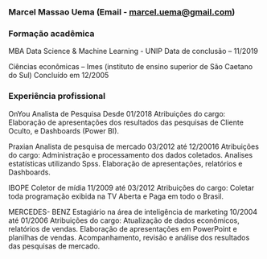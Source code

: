 ### Marcel Massao Uema (Email - marcel.uema@gmail.com)
### Formação acadêmica

MBA Data Science & Machine Learning - UNIP
Data de conclusão – 11/2019

Ciências econômicas – Imes (instituto de ensino superior de São Caetano do Sul) 
Concluído em 12/2005
 
### Experiência profissional

OnYou
Analista de Pesquisa
Desde 01/2018
Atribuições do cargo: Elaboração de apresentações dos resultados das pesquisas de Cliente Oculto, e Dashboards (Power BI). 

Praxian
Analista de pesquisa de mercado
03/2012 até 12/20016
Atribuições do cargo: Administração e processamento dos dados coletados. Analises estatísticas utilizando Spss. Elaboração de apresentações, relatórios e Dashboards.

IBOPE
Coletor de mídia
11/2009 até 03/2012
Atribuições do cargo: Coletar toda programação exibida na TV Aberta e Paga em todo o Brasil.

MERCEDES- BENZ
Estagiário na área de inteligência de marketing
10/2004 até 01/2006
Atribuições do cargo: Atualização de dados econômicos, relatórios de vendas. Elaboração de apresentações em PowerPoint e planilhas de vendas.
Acompanhamento, revisão e análise dos resultados das pesquisas de mercado.
